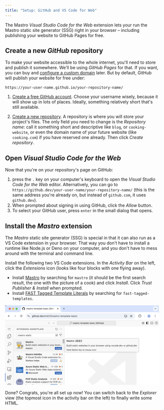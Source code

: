 ```yaml
---
title: "Setup: GitHub and VS Code for Web"
---
```


The Mastro _Visual Studio Code for the Web_ extension lets your run the
Mastro static site generator (SSG) right in your browser
– including publishing your website to GitHub Pages for free.


## Create a new _GitHub_ repository

To make your website accessible to the whole internet, you'll need to store and publish it somewhere. We'll be using _GitHub Pages_ for that. If you want, you can buy and [configure a custom domain](https://docs.github.com/en/pages/configuring-a-custom-domain-for-your-github-pages-site) later. But by default, GitHub will publish your website for free under:

    https://your-user-name.github.io/your-repository-name/

1. [Create a free GitHub account](https://github.com/signup). Choose your username wisely, because it will show up in lots of places. Ideally, something relatively short that's still available.

2. [Create a new repository](https://github.com/new). A repository is where you will store your project's files. The only field you need to change is the _Repository name_: call it something short and descriptive like `blog`, or `cooking-website`, or even the domain name of your future website (like `cooking.com`) if you have reserved one already. Then click _Create repository_.


## Open _Visual Studio Code for the Web_

Now that you're on your repository's page on GitHub:

1. press the `.` key on your computer's keyboard to open the _Visual Studio Code for the Web_ editor. Alternatively, you can go to `https://github.dev/your-user-name/your-repository-name/` (this is the same address you're already on, but instead of `github.com`, it uses `github.dev`).
2. When prompted about signing in using GitHub, click the _Allow_ button.
3. To select your GitHub user, press `enter` in the small dialog that opens.

## Install the _Mastro_ extension

The _Mastro_ static site generator (SSG) is special in that it can also run as a VS Code extension in your browser. That way you don't have to install a runtime like Node.js or Deno on your computer, and you don't have to mess around with the terminal and command line.

Install the following two VS Code extensions. In the _Activity Bar_ on the left, click the _Extensions_ icon (looks like four blocks with one flying away).

- Install [Mastro](https://marketplace.visualstudio.com/items?itemName=mastro.mastro-vscode-extension) by searching for `mastro` (it should be the first search result, the one with the picture of a cook) and click _Install_. Click _Trust Publisher & Install_ when prompted.
- Install [FAST Tagged Template Literals](https://marketplace.visualstudio.com/items?itemName=ms-fast.fast-tagged-templates) by searching for `fast-tagged-templates`.

![](../../../assets/vscode-extensions.png)

Done? Congrats, you're all set up now! You can switch back to the _Explorer_ view (the topmost icon in the activity bar on the left) to finally write some HTML.

